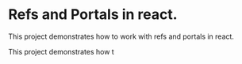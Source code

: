 # Refs and Portals in react.

This project demonstrates how to work with refs and portals in react.

This project demonstrates how t
